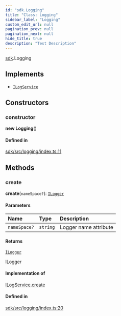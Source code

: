 ```yaml
---
id: "sdk.Logging"
title: "Class: Logging"
sidebar_label: "Logging"
custom_edit_url: null
pagination_prev: null
pagination_next: null
hide_title: true
description: "Test Description"
---
```


[sdk](../namespaces/sdk.md).Logging

## Implements

- [`ILogService`](../interfaces/typings.ILogService.md)

## Constructors

### constructor

**new Logging**()

#### Defined in

[sdk/src/logging/index.ts:11](https://github.com/AKASHAorg/akasha-framework/blob/433e1162/sdk/src/logging/index.ts#L11)

## Methods

### create

**create**(`nameSpace?`): [`ILogger`](../interfaces/typings.ILogger.md)

#### Parameters

| Name | Type | Description |
| :------ | :------ | :------ |
| `nameSpace?` | `string` | Logger name attribute |

#### Returns

[`ILogger`](../interfaces/typings.ILogger.md)

ILogger

#### Implementation of

[ILogService](../interfaces/typings.ILogService.md).[create](../interfaces/typings.ILogService.md#create)

#### Defined in

[sdk/src/logging/index.ts:20](https://github.com/AKASHAorg/akasha-framework/blob/433e1162/sdk/src/logging/index.ts#L20)
